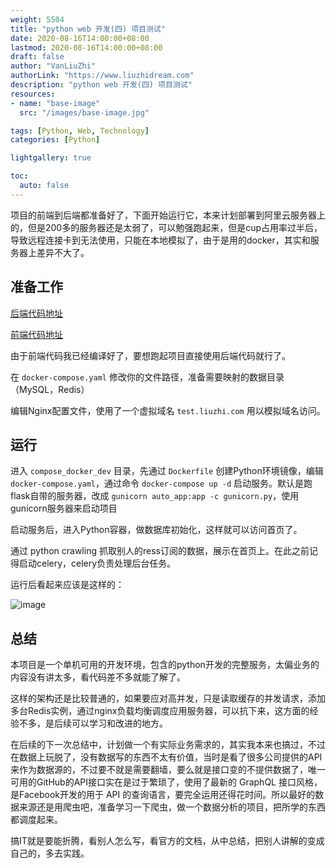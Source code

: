 ```yaml
---
weight: 5504
title: "python web 开发(四) 项目测试"
date: 2020-08-16T14:00:00+08:00
lastmod: 2020-08-16T14:00:00+08:00
draft: false
author: "VanLiuZhi"
authorLink: "https://www.liuzhidream.com"
description: "python web 开发(四) 项目测试"
resources:
- name: "base-image"
  src: "/images/base-image.jpg"

tags: [Python, Web, Technology]
categories: [Python]

lightgallery: true

toc:
  auto: false
---
```


项目的前端到后端都准备好了，下面开始运行它，本来计划部署到阿里云服务器上的，但是200多的服务器还是太弱了，可以勉强跑起来，但是cup占用率过半后，导致远程连接卡到无法使用，只能在本地模拟了，由于是用的docker，其实和服务器上差异不大了。

<!-- more -->

## 准备工作

[后端代码地址](https://github.com/VanLiuZhi/flask_starlight.git)

[前端代码地址](https://github.com/VanLiuZhi/element_UI_Web.git)

由于前端代码我已经编译好了，要想跑起项目直接使用后端代码就行了。

在 `docker-compose.yaml` 修改你的文件路径，准备需要映射的数据目录（MySQL，Redis）

编辑Nginx配置文件，使用了一个虚拟域名 `test.liuzhi.com` 用以模拟域名访问。

## 运行

进入 `compose_docker_dev` 目录，先通过 `Dockerfile` 创建Python环境镜像，编辑 `docker-compose.yaml`，通过命令 `docker-compose up -d` 启动服务。默认是跑flask自带的服务器，改成 `gunicorn auto_app:app -c gunicorn.py`，使用gunicorn服务器来启动项目

启动服务后，进入Python容器，做数据库初始化，这样就可以访问首页了。

通过 python crawling 抓取别人的ress订阅的数据，展示在首页上。在此之前记得启动celery，celery负责处理后台任务。

运行后看起来应该是这样的：

![image](/images/Blog/python-advanced-04/2019-02-12-22.14.27.png)

## 总结

本项目是一个单机可用的开发环境，包含的python开发的完整服务，太偏业务的内容没有讲太多，看代码差不多就能了解了。

这样的架构还是比较普通的，如果要应对高并发，只是读取缓存的并发请求，添加多台Redis实例，通过nginx负载均衡调度应用服务器，可以抗下来，这方面的经验不多，是后续可以学习和改进的地方。

在后续的下一次总结中，计划做一个有实际业务需求的，其实我本来也搞过，不过在数据上玩脱了，没有数据写的东西不太有价值，当时是看了很多公司提供的API来作为数据源的，不过要不就是需要翻墙，要么就是接口变的不提供数据了，唯一可用的GitHub的API接口实在是过于繁琐了，使用了最新的 GraphQL 接口风格，是Facebook开发的用于 API 的查询语言，要完全运用还得花时间。所以最好的数据来源还是用爬虫吧，准备学习一下爬虫，做一个数据分析的项目，把所学的东西都调度起来。

搞IT就是要能折腾，看别人怎么写，看官方的文档，从中总结，把别人讲解的变成自己的，多去实践。